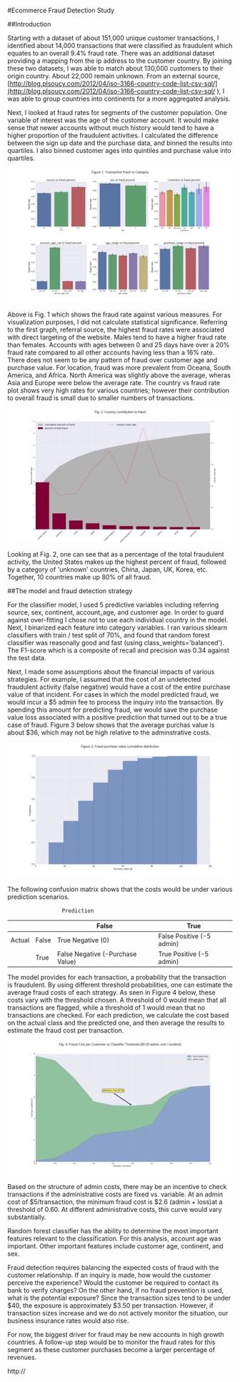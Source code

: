 #Ecommerce Fraud Detection Study


##Introduction

Starting with a dataset of about 151,000 unique customer transactions, I identified about 14,000 transactions that were classified as fraudulent which equates to an overall 9.4% fraud rate.  There was an additional dataset providing a mapping from the ip address to the customer country.  By joining these two datasets, I was able to match about 130,000 customers to their origin country.  About 22,000 remain unknown.  From an external source, [http://blog.plsoucy.com/2012/04/iso-3166-country-code-list-csv-sql/](http://blog.plsoucy.com/2012/04/iso-3166-country-code-list-csv-sql/ ), I was able to group countries into continents for a more aggregated analysis.

Next, I looked at fraud rates for segments of the customer population.  One variable of interest was  the age of the customer account.  It would make sense that newer accounts without much history would tend to have a higher proportion of the fraudulent activities.  I calculated the difference between the sign up date and the purchase data, and binned the results into quartiles.  I also binned customer ages into quintiles and purchase value into quartiles.  

![Fig 1](./figure_1b.png)

Above is Fig. 1 which shows the fraud rate against various measures.  For visualization purposes, I did not calculate statistical significance. Referring to the first graph, referral source, the highest fraud rates were associated with direct targeting of the website.  Males tend to have a higher fraud rate than females.  Accounts with ages between 0 and 25 days have over a 20% fraud rate compared to all other accounts having less than a 16% rate.  There does not seem to be any pattern of fraud over customer age and purchase value.  For location, fraud was more prevalent from Oceana, South America, and Africa.  North America was slightly above the average, wheras Asia and  Europe were below the average rate.  The country vs fraud rate plot shows very high rates for various countries; however their contribution to overall fraud is small due to smaller numbers of transactions.  
  
 ![Fig 2](./figure_2.png) 
  
Looking at Fig. 2, one can see that as a percentage of the total fraudulent activity, the United States makes up the highest percent of fraud, followed by a category of 'unknown' countries, China, Japan, UK, Korea, etc.  Together, 10 countries make up 80% of all fraud. 
 
##The model and fraud detection strategy

 For the classifier model, I used 5 predictive variables including referring source, sex, continent, account_age, and customer age.  In order to guard against over-fitting I chose not to use each individual country in the model.  Next, I binarized each feature into category variables.  I ran various sklearn classifiers with train / test split of 70%, and found that random forest classifier was reasonally good and fast (using class_weights='balanced').  The F1-score which is a composite of recall and precision was 0.34 against the test data.
 
 Next, I made some assumptions about the financial impacts of various strategies.  For example, I assumed that the cost of an undetected fraudulent activity (false negative) would have a cost of the entire purchase value of that incident.  For cases in which the model predicted fraud, we would incur a $5 admin fee to process the inquiry into the transaction.  By spending this amount for predicting fraud, we would save the purchase value loss associated with a positive prediction that turned out to be a true case of fraud.  Figure 3 below shows that the average purchas value is about $36, which may not be high relative to the adminstrative costs.
 
 ![Fig 3](./figure_3.png) 
 
 
The following confusion matrix shows that the costs would be under various prediction scenarios. 
   
                     Prediction                               
|       |          |False  | True  |
|--------------|--------|------------|-------|
|Actual | False | True Negative (0)      | False Positive (-5 admin)|
|  | True | False Negative (-Purchase Value)| True Positive (-5 admin)|


The model provides for each transaction, a probability that the transaction is fraudulent.  By using different threshold probabilities, one can estimate the average fraud costs of each strategy.  As seen in Figure 4 below, these costs vary with the threshold chosen.  A threshold of 0 would mean that all transactions are flagged, while a threshold of 1 would mean that no transactions are checked.  For each prediction, we calculate the cost based on the actual class and the predicted one, and then average the results to estimate the fraud cost per transaction.  

![Fig 4](./figure_4.png) 

Based on the structure of admin costs, there may be an incentive to check transactions if the administrative costs are fixed vs. variable.  At an admin cost of $5/transaction, the minimum fraud cost is $2.6 (admin + loss)at a threshold of 0.60.  At different administrative costs, this curve would vary substantially.

Random forest classifier has the ability to determine the most important features relevant to the classification. For this analysis, account age was important.  Other important features include customer age, continent, and sex.

 Fraud detection requires balancing the expected costs of fraud with the customer relationship.  If an inquiry is made, how would the customer perceive the experience?  Would the customer be required to contact its bank to verify charges?  On the other hand, if no fraud prevention is used, what is the potential exposure?  Since the transaction sizes tend to be under $40, the exposure is approximately $3.50 per transaction.  However, if transaction sizes increase and we do not actively monitor the situation, our business insurance rates would also rise.  
      
 For now, the biggest driver for fraud may be new accounts in high growth countries.  A follow-up step would be to monitor the fraud rates for this segment as these customer purchases become a larger percentage of revenues.     
 
 

http://

